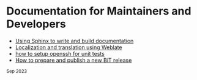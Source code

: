 # Documentation for Maintainers and Developers

<!-- TOC start -->
- [Using Sphinx to write and build documentation](1_doc_maintenance_howto.md)
- [Localization and translation using Weblate](2_localization.md)
- [how to setup openssh for unit tests](3_How_to_set_up_openssh_server_for_ssh_unit_tests.md)
- [How to prepare and publish a new BiT release](BiT_release_process.md)
<!-- TOC end -->

<sub>Sep 2023</sub>
